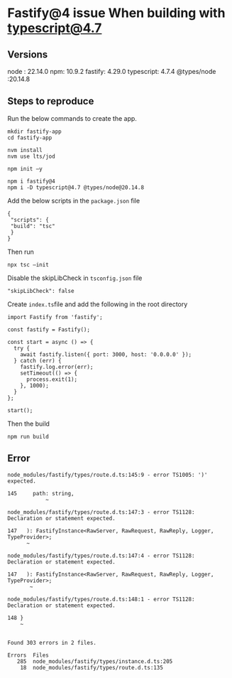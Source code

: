 # Fastify@4 issue When building with typescript@4.7

## Versions

node : 22.14.0
npm: 10.9.2
fastify: 4.29.0
typescript: 4.7.4
@types/node :20.14.8

## Steps to reproduce

Run the below commands to create the app.

```
mkdir fastify-app 
cd fastify-app 

nvm install 
nvm use lts/jod 

npm init –y 

npm i fastify@4 
npm i -D typescript@4.7 @types/node@20.14.8 
```
Add the below scripts in the `package.json` file

```
{ 
 "scripts": { 
 "build": "tsc" 
 } 
} 
```

Then run 

``` 
npx tsc –init 
```
Disable the skipLibCheck in `tsconfig.json` file

```
"skipLibCheck": false 
```
 
Create `index.ts`file and add the following in the root directory

```
import Fastify from 'fastify'; 

const fastify = Fastify(); 

const start = async () => { 
  try { 
    await fastify.listen({ port: 3000, host: '0.0.0.0' }); 
  } catch (err) { 
    fastify.log.error(err); 
    setTimeout(() => { 
      process.exit(1); 
    }, 1000); 
  } 
}; 

start(); 
```

Then the build
 ```
npm run build 
```

## Error

```
node_modules/fastify/types/route.d.ts:145:9 - error TS1005: ')' expected.

145     path: string,
            ~

node_modules/fastify/types/route.d.ts:147:3 - error TS1128: Declaration or statement expected.

147   ): FastifyInstance<RawServer, RawRequest, RawReply, Logger, TypeProvider>;
      ~

node_modules/fastify/types/route.d.ts:147:4 - error TS1128: Declaration or statement expected.

147   ): FastifyInstance<RawServer, RawRequest, RawReply, Logger, TypeProvider>;
       ~

node_modules/fastify/types/route.d.ts:148:1 - error TS1128: Declaration or statement expected.

148 }
    ~


Found 303 errors in 2 files.

Errors  Files
   285  node_modules/fastify/types/instance.d.ts:205
    18  node_modules/fastify/types/route.d.ts:135

```